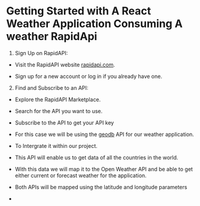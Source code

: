 # Getting Started with A React Weather Application Consuming A weather RapidApi

1. Sign Up on RapidAPI:

- Visit the RapidAPI website [rapidapi.com](https://rapidapi.com/).

- Sign up for a new account or log in if you already have one.

2. Find and Subscribe to an API:

- Explore the RapidAPI Marketplace.

- Search for the API you want to use.

- Subscribe to the API to get your API key

- For this case we will be using the [geodb](https://rapidapi.com/wirefreethought/api/geodb-cities) API for our weather application.

- To Intergrate it within our project.

- This API will enable us to get data of all the countries in the world.

- With this data we will map it to the Open Weather API and be able to get either current or forecast weather for the application.

- Both APIs will be mapped using the latitude and longitude parameters

- 